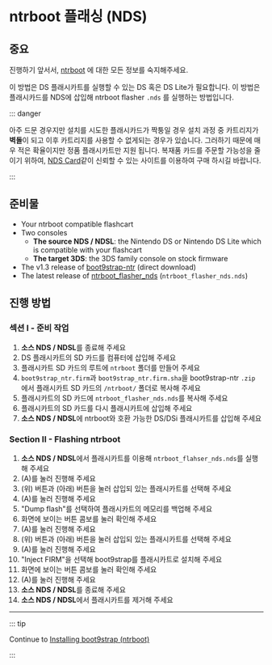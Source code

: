 # ntrboot 플래싱 (NDS)

## 중요

진행하기 앞서서, [ntrboot](ntrboot) 에 대한 모든 정보를 숙지해주세요.

이 방법은 DS 플래시카트를 실행할 수 있는 DS 혹은 DS Lite가 필요합니다. 이 방법은 플래시카드를 NDS에 삽입해 ntrboot flasher `.nds` 를 실행하는 방법입니다.

::: danger

아주 드문 경우지만 설치를 시도한 플래시카드가 짝퉁일 경우 설치 과정 중 카트리지가 **벽돌**이 되고 이후 카트리지를 사용할 수 없게되는 경우가 있습니다. 그러하기 때문에 매우 적은 확율이지만 정품 플래시카트만 지원 됩니다. 복재품 카드를 주문할 가능성을 줄이기 위하여, [NDS Card](https://www.nds-card.com/)같이 신뢰할 수 있는 사이트를 이용하여 구매 하시길 바랍니다.

:::

## 준비물

- Your ntrboot compatible flashcart
- Two consoles
  - **The source NDS / NDSL**: the Nintendo DS or Nintendo DS Lite which is compatible with your flashcart
  - **The target 3DS**: the 3DS family console on stock firmware
- The v1.3 release of [boot9strap-ntr](https://github.com/SciresM/boot9strap/releases/download/1.3/boot9strap-1.3-ntr.zip) (direct download)
- The latest release of [ntrboot_flasher_nds](https://github.com/jason0597/ntrboot_flasher_nds/releases/latest) (`ntrboot_flasher_nds.nds`)

## 진행 방법

### 섹션 I - 준비 작업

1. **소스 NDS / NDSL**를 종료해 주세요
2. DS 플래시카트의 SD 카드를 컴퓨터에 삽입해 주세요
3. 플래시카트 SD 카드의 루트에 `ntrboot` 폴더를 만들어 주세요
4. `boot9strap_ntr.firm`과 `boot9strap_ntr.firm.sha`을 boot9strap-ntr `.zip` 에서 플래시카트 SD 카드의 `/ntrboot/` 폴더로 복사해 주세요
5. 플래시카트의 SD 카드에 `ntrboot_flasher_nds.nds`를 복사해 주세요
6. 플래시카트의 SD 카드를 다시 플래시카트에 삽입해 주세요
7. **소스 NDS / NDSL**에 ntrboot와 호환 가능한 DS/DSi 플래시카트를 삽입해 주세요

### Section II - Flashing ntrboot

1. **소스 NDS / NDSL**에서 플래시카트를 이용해 `ntrboot_flahser_nds.nds`를 실행해 주세요
2. (A)를 눌러 진행해 주세요
3. (위) 버튼과 (아래) 버튼을 눌러 삽입되 있는 플래시카트를 선택해 주세요
4. (A)를 눌러 진행해 주세요
5. "Dump flash"를 선택하여 플래시카트의 메모리를 백업해 주세요
6. 화면에 보이는 버튼 콤보를 눌러 확인해 주세요
7. (A)를 눌러 진행해 주세요
8. (위) 버튼과 (아래) 버튼을 눌러 삽입되 있는 플래시카트를 선택해 주세요
9. (A)를 눌러 진행해 주세요
10. "Inject FIRM"을 선택해 boot9strap를 플래시카트로 설치해 주세요
11. 화면에 보이는 버튼 콤보를 눌러 확인해 주세요
12. (A)를 눌러 진행해 주세요
13. **소스 NDS / NDSL**를 종료해 주세요
14. **소스 NDS / NDSL**에서 플래시카트를 제거해 주세요

___

::: tip

Continue to [Installing boot9strap (ntrboot)](installing-boot9strap-\(ntrboot\))

:::

